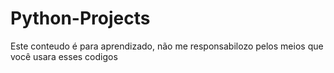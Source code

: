 # Python-Projects

Este conteudo é para aprendizado, não me responsabilozo pelos meios que você usara esses codigos
